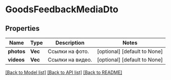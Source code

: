 # GoodsFeedbackMediaDto

## Properties
Name | Type | Description | Notes
------------ | ------------- | ------------- | -------------
**photos** | **Vec<String>** | Ссылки на фото. | [optional] [default to None]
**videos** | **Vec<String>** | Ссылки на видео. | [optional] [default to None]

[[Back to Model list]](../README.md#documentation-for-models) [[Back to API list]](../README.md#documentation-for-api-endpoints) [[Back to README]](../README.md)



